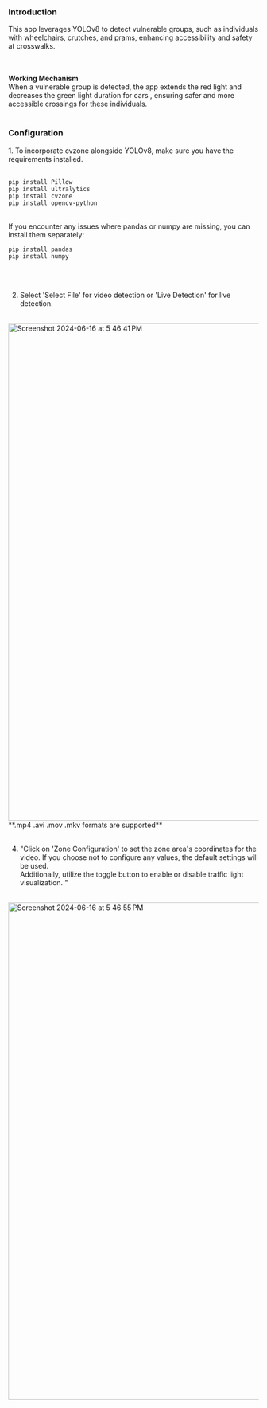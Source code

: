 <h3>Introduction</h3>
This app leverages YOLOv8 to detect vulnerable groups, 
such as individuals with wheelchairs, crutches, and prams, enhancing accessibility and safety at crosswalks.
<br>
<br>
<br>

**Working Mechanism** <br>
When a vulnerable group is detected, the app extends the red light and decreases the green light duration for cars , 
ensuring safer and more accessible crossings for these individuals.
<br>
<br>

<h3>Configuration</h3>
1. To incorporate cvzone alongside YOLOv8, make sure you have the requirements installed.<br>
<br>

```
pip install Pillow
pip install ultralytics
pip install cvzone
pip install opencv-python
```
<br>
If you encounter any issues where pandas or numpy are missing, you can install them separately:
<br>

```
pip install pandas
pip install numpy
```
<br>
<br>

2. Select 'Select File' for video detection or 'Live Detection' for live detection.
<br>
<img width="999" alt="Screenshot 2024-06-16 at 5 46 41 PM" src="https://github.com/Omskka/Wheelchair_detection/assets/92455486/5ffc1a0e-3297-4536-8a9f-0eef7d5905d8">
**.mp4 .avi .mov .mkv formats are supported**

<br>
<br>
   
4. "Click on 'Zone Configuration' to set the zone area's coordinates for the video. If you choose not to configure any values, the default settings will be used.<br>
    Additionally, utilize the toggle button to enable or disable traffic light visualization. "
<br>
<img width="999" alt="Screenshot 2024-06-16 at 5 46 55 PM" src="https://github.com/Omskka/Wheelchair_detection/assets/92455486/9f9eb4ac-3530-45bc-94f5-a652c2b90633">

<br>
<br>



